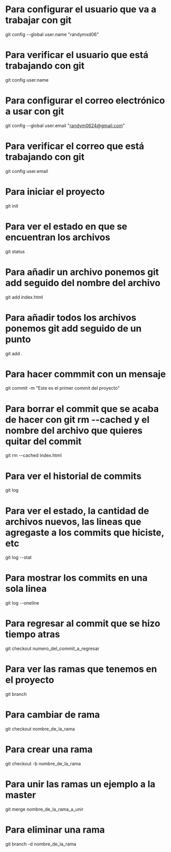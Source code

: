 # Para configurar el usuario que va a trabajar con git
git config --global user.name "randymxd06"

# Para verificar el usuario que está trabajando con git
git config user.name

# Para configurar el correo electrónico a usar con git
git config --global user.email "randym0624@gmail.com"

# Para verificar el correo que está trabajando con git
git config user.email

# Para iniciar el proyecto
git init

# Para ver el estado en que se encuentran los archivos
git status

# Para añadir un archivo ponemos git add seguido del nombre del archivo
git add index.html

# Para añadir todos los archivos ponemos git add seguido de un punto
git add .

# Para hacer commmit con un mensaje
git commit -m "Este es el primer commit del proyecto"

# Para borrar el commit que se acaba de hacer con git rm --cached y el nombre del archivo que quieres quitar del commit
git rm --cached index.html

# Para ver el historial de commits
git log

# Para ver el estado, la cantidad de archivos nuevos, las lineas que agregaste a los commits que hiciste, etc
git log --stat

# Para mostrar los commits en una sola linea
git log --oneline

# Para regresar al commit que se hizo tiempo atras
git checkout numero_del_commit_a_regresar

# Para ver las ramas que tenemos en el proyecto
git branch

# Para cambiar de rama
git checkout nombre_de_la_rama

# Para crear una rama
git checkout -b nombre_de_la_rama

# Para unir las ramas un ejemplo a la master
git merge nombre_de_la_rama_a_unir

# Para eliminar una rama
git branch -d nombre_de_la_rama